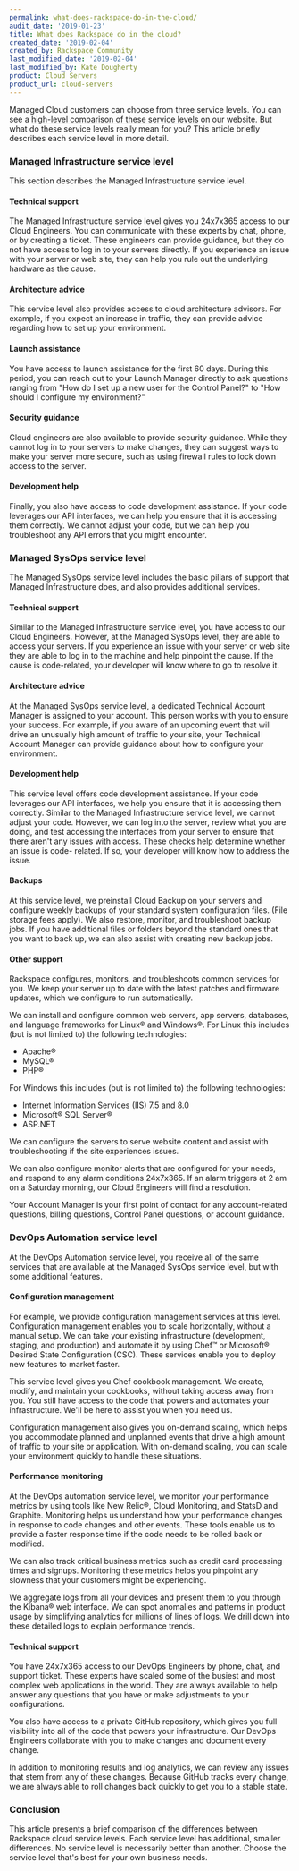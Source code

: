 ```yaml
---
permalink: what-does-rackspace-do-in-the-cloud/
audit_date: '2019-01-23'
title: What does Rackspace do in the cloud?
created_date: '2019-02-04'
created_by: Rackspace Community
last_modified_date: '2019-02-04'
last_modified_by: Kate Dougherty
product: Cloud Servers
product_url: cloud-servers
---
```


Managed Cloud customers can choose from three service levels. You can see a
[high-level comparison of these service
levels](https://www.rackspace.com/openstack/public/service-levels) on our
website. But what do these service levels really mean for you? This article
briefly describes each service level in more detail.

### Managed Infrastructure service level

This section describes the Managed Infrastructure service level.

#### Technical support

The Managed Infrastructure service level gives you 24x7x365 access to our Cloud
Engineers. You can communicate with these experts by chat, phone, or by
creating a ticket. These engineers can provide guidance, but they do not have
access to log in to your servers directly. If you experience an issue with
your server or web site, they can help you rule out the underlying hardware as
the cause.

#### Architecture advice

This service level also provides access to cloud architecture advisors. For
example, if you expect an increase in traffic, they can provide advice
regarding how to set up your environment.

#### Launch assistance

You have access to launch assistance for the first 60 days. During this
period, you can reach out to your Launch Manager directly to ask questions
ranging from "How do I set up a new user for the Control Panel?" to "How
should I configure my environment?"

#### Security guidance

Cloud engineers are also available to provide security guidance. While they
cannot log in to your servers to make changes, they can suggest ways to make
your server more secure, such as using firewall rules to lock down access to
the server.

#### Development help

Finally, you also have access to code development assistance. If your code
leverages our API interfaces, we can help you ensure that it is accessing them
correctly. We cannot adjust your code, but we can help you troubleshoot any
API errors that you might encounter.

### Managed SysOps service level

The Managed SysOps service level includes the basic pillars of support that
Managed Infrastructure does, and also provides additional services.

#### Technical support

Similar to the Managed Infrastructure service level, you have access to our
Cloud Engineers. However, at the Managed SysOps level, they are able to access
your servers. If you experience an issue with your server or web site they are
able to log in to the machine and help pinpoint the cause. If the cause is
code-related, your developer will know where to go to resolve it.

#### Architecture advice

At the Managed SysOps service level, a dedicated Technical Account Manager
is assigned to your account. This person works with you to ensure your
success. For example, if you aware of an upcoming event that will drive an
unusually high amount of traffic to your site, your Technical Account Manager
can provide guidance about how to configure your environment.

#### Development help

This service level offers code development assistance. If your code leverages
our API interfaces, we help you ensure that it is accessing them correctly.
Similar to the Managed Infrastructure service level, we cannot adjust your
code. However, we can log into the server, review what you are doing, and test
accessing the interfaces from your server to ensure that there aren't any
issues with access. These checks help determine whether an issue is code-
related. If so, your developer will know how to address the issue.

#### Backups

At this service level, we preinstall Cloud Backup on your servers and
configure weekly backups of your standard system configuration files. (File
storage fees apply). We also restore, monitor, and troubleshoot backup jobs.
If you have additional files or folders beyond the standard ones that you want
to back up, we can also assist with creating new backup jobs.

#### Other support

Rackspace configures, monitors, and troubleshoots common services for you. We
keep your server up to date with the latest patches and firmware updates,
which we configure to run automatically.

We can install and configure common web servers, app servers, databases, and
language frameworks for Linux&reg; and Windows&reg;. For Linux this includes
(but is not limited to) the following technologies:

- Apache&reg;
- MySQL&reg;
- PHP&reg;

For Windows this includes (but is not limited to) the following technologies:

- Internet Information Services (IIS) 7.5 and 8.0
- Microsoft&reg; SQL Server&reg;
- ASP.NET

We can configure the servers to serve website content and assist with
troubleshooting if the site experiences issues.

We can also configure monitor alerts that are configured for your needs, and
respond to any alarm conditions 24x7x365. If an alarm triggers at 2 am on a
Saturday morning, our Cloud Engineers will find a resolution.

Your Account Manager is your first point of contact for any account-related
questions, billing questions, Control Panel questions, or account guidance.

### DevOps Automation service level

At the DevOps Automation service level, you receive all of the same services
that are available at the Managed SysOps service level, but with some
additional features.

#### Configuration management

For example, we provide configuration management services at this level.
Configuration management enables you to scale horizontally, without a manual
setup. We can take your existing infrastructure (development, staging, and
production) and automate it by using Chef&trade; or Microsoft&reg; Desired
State Configuration (CSC). These services enable you to deploy new features
to market faster.

This service level gives you Chef cookbook management. We create, modify, and
maintain your cookbooks, without taking access away from you. You still have
access to the code that powers and automates your infrastructure. We'll be
here to assist you when you need us.

Configuration management also gives you on-demand scaling, which helps you
accommodate planned and unplanned events that drive a high amount of traffic
to your site or application. With on-demand scaling, you can scale your
environment quickly to handle these situations.

#### Performance monitoring

At the DevOps automation service level, we monitor your performance metrics by
using tools like New Relic&reg;, Cloud Monitoring, and StatsD and Graphite.
Monitoring helps us understand how your performance changes in response to
code changes and other events. These tools enable us to provide a faster
response time if the code needs to be rolled back or modified.

We can also track critical business metrics such as credit card processing
times and signups. Monitoring these metrics helps you pinpoint any slowness
that your customers might be experiencing.

We aggregate logs from all your devices and present them to you through the
Kibana&reg; web interface. We can spot anomalies and patterns in product usage
by simplifying analytics for millions of lines of logs. We drill down into
these detailed logs to explain performance trends.

#### Technical support

You have 24x7x365 access to our DevOps Engineers by phone, chat, and support
ticket. These experts have scaled some of the busiest and most complex web
applications in the world. They are always available to help answer any
questions that you have or make adjustments to your configurations.

You also have access to a private GitHub repository, which gives you full
visibility into all of the code that powers your infrastructure. Our DevOps
Engineers collaborate with you to make changes and document every change.

In addition to monitoring results and log analytics, we can review any issues
that stem from any of these changes. Because GitHub tracks every change, we
are always able to roll changes back quickly to get you to a stable state.

### Conclusion

This article presents a brief comparison of the differences between Rackspace
cloud service levels. Each service level has additional, smaller differences.
No service level is necessarily better than another. Choose the service level
that's best for your own business needs.
